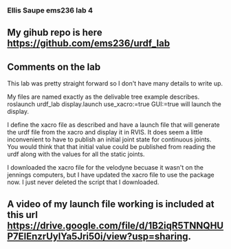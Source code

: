 ### Ellis Saupe ems236 lab 4

## My gihub repo is here https://github.com/ems236/urdf_lab

## Comments on the lab
This lab was pretty straight forward so I don't have many details to write up.  

My files are named exactly as the delivable tree example describes. 
roslaunch urdf_lab display.launch use_xacro:=true GUI:=true will launch the display.

I define the xacro file as described and have a launch file that will generate the urdf file from the xacro and display it in RVIS.
It does seem a little inconvenient to have to publish an initial joint state for continuous joints. You would think that that initial value could be published from reading the urdf along with the values for all the static joints. 

I downloaded the xacro file for the velodyne becuase it wasn't on the jennings computers, but I have updated the xacro file to use the package now.  I just never deleted the script that I downloaded.

## A video of my launch file working is included at this url https://drive.google.com/file/d/1B2iqR5TNNQHUP7ElEnzrUylYa5Jri50i/view?usp=sharing.  